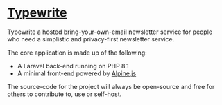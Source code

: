 # [Typewrite](https://typewrite.cc)

Typewrite a hosted bring-your-own-email newsletter service for people who need a simplistic and privacy-first newsletter service.

The core application is made up of the following:
* A Laravel back-end running on PHP 8.1
* A minimal front-end powered by [Alpine.js](https://alpinejs.dev)

The source-code for the project will always be open-source and free for others to contribute to, use or self-host.
